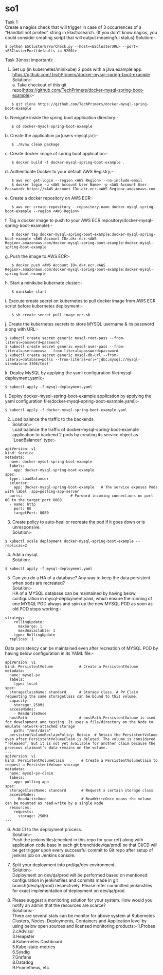# so1

Task 1:  
Create a nagios check that will trigger in case of 3 occurrences of a "Handbill not printed" string
in Elasticsearch. (If you don't know nagios, you could consider creating script that will output
meaningful status)
Solution:-
```
$ python ESClusterErrorCheck.py --host=<ESClusterURL> --port=<ESClusterPort(defaults to 9200)>
```
  
Task 3(most important):
1. Set up (in kubernetes/minikube) 2 pods with a java example app: https://github.com/TechPrimers/docker-mysql-spring-boot-example  
Solution:-  
a. Take checkout of this git repo(https://github.com/TechPrimers/docker-mysql-spring-boot-example):-
```
   $ git clone https://github.com/TechPrimers/docker-mysql-spring-boot-example
```
b. Nevigate inside the spring boot application directory:-
```
   $ cd docker-mysql-spring-boot-example
```
b. Create the application jar(users-mysql.jar):-
```
   $ ./mvnw clean package
```
c. Create docker image of spring boot application:-
```
   $ docker build -t docker-mysql-spring-boot-example .
```
d. Authenticate Docker to your default AWS Registry:-
```
   $ aws ecr get-login --region <AWS Region> --no-include-email
   $ docker login -u <AWS Account User Name> -p <AWS Account User Password> https://<AWS Account ID>.dkr.ecr.<AWS Region>.amazonaws.com
```
e. Create a docker repository on AWS ECR:-
```
   $ aws ecr create-repository --repository-name docker-mysql-spring-boot-example --region <AWS Region>
```
f. Tag a docker image to push to your AWS ECR repository(docker-mysql-spring-boot-example):-
```
   $ docker tag docker-mysql-spring-boot-example:docker-mysql-spring-boot-example <AWS Account ID>.dkr.ecr.<AWS Region>.amazonaws.com/docker-mysql-spring-boot-example:docker-mysql-spring-boot-example
```
g. Push the image to AWS ECR:-
```
   $ docker push <AWS Account ID>.dkr.ecr.<AWS Region>.amazonaws.com/docker-mysql-spring-boot-example:docker-mysql-spring-boot-example
```
h. Start a minikube kubernate cluster:-
```
   $ minikube start
```
i. Execute create secret on kubernetes to pull docker image from AWS ECR script before kubernetes deployment:-
```
   $ sh create_secret_pull_image_ecr.sh
```
j. Create the kubernetes secrets to store MYSQL username & its password along with URL:-
```
$ kubectl create secret generic mysql-root-pass --from-literal=password=password
$ kubectl create secret generic mysql-user-pass --from-literal=username=sa --from-literal=password=password
$ kubectl create secret generic mysql-db-url --from-literal=database=polls --from-literal=url='jdbc:mysql://mysql-standalone:3306/test'
```
k. Deploy MySQL by applying the yaml configuration file(mysql-deployment.yaml):-
```
$ kubectl apply -f mysql-deployment.yaml
```
l. Deploy docker-mysql-spring-boot-example application by applying the yaml configuration file(docker-mysql-spring-boot-example.yaml):-
```
$ kubectl apply -f docker-mysql-spring-boot-example.yaml
```

2. Load balance the traffic to the backends.  
Solution:-  
Load balance the traffic of docker-mysql-spring-boot-example application to backend 2 pods by creating its service object as 'LoadBalancer' type:-
```
apiVersion: v1
kind: Service
metadata:                     
  name: docker-mysql-spring-boot-example
  labels:
    app: docker-mysql-spring-boot-example
spec:                         
  type: LoadBalancer 
  selector:
    app: docker-mysql-spring-boot-example   # The service exposes Pods with label `app=polling-app-server`
  ports:                      # Forward incoming connections on port 80 to the target port 8080
  - name: http
    port: 80
    targetPort: 8080
```

3. Create policy to auto-heal or recreate the pod if it goes down or is unresponsive.  
Solution:-  
```
$ kubectl scale deployment docker-mysql-spring-boot-example --replicas=2
```

4. Add a mysql.  
Solution:-  
```
$ kubectl apply -f mysql-deployment.yaml
```

5. Can you do a HA of a database? Any way to keep the data persistent when pods are recreated?    
Solution:-  
HA of a MYSQL database can be maintained by having below configuration in mysql-deployment.yaml, which ensure the running of one MYSQL POD always and spin up the new MYSQL POD as soon as old POD stops working:-
```
strategy:
    rollingUpdate:
      maxSurge: 1
      maxUnavailable: 1
    type: RollingUpdate
  replicas: 1
```
Data persistency can be maintained even after recreation of MYSQL POD by having below configuration in its YAML file:-
```
apiVersion: v1
kind: PersistentVolume            # Create a PersistentVolume
metadata:
  name: mysql-pv
  labels:
    type: local
spec:
  storageClassName: standard      # Storage class. A PV Claim requesting the same storageClass can be bound to this volume. 
  capacity:
    storage: 250Mi
  accessModes:
    - ReadWriteOnce
  hostPath:                       # hostPath PersistentVolume is used for development and testing. It uses a file/directory on the Node to emulate network-attached storage
    path: "/mnt/data"
  persistentVolumeReclaimPolicy: Retain  # Retain the PersistentVolume even after PersistentVolumeClaim is deleted. The volume is considered “released”. But it is not yet available for another claim because the previous claimant’s data remains on the volume. 
---    
apiVersion: v1
kind: PersistentVolumeClaim        # Create a PersistentVolumeClaim to request a PersistentVolume storage
metadata:
  name: mysql-pv-claim
  labels:
    app: polling-app
spec:
  storageClassName: standard       # Request a certain storage class
  accessModes:
    - ReadWriteOnce                # ReadWriteOnce means the volume can be mounted as read-write by a single Node
  resources:
    requests:
      storage: 250Mi
---
```
6. Add CI to the deployment process.  
Solution:-  
Push the jenkinsfiles(checked in this repo for your ref) along with application code base in each git branch(dev/qa/prod) so that CI/CD will be get trigger upon every successful commit to Git repo after setup of jenkins job on Jenkins console.  

7. Split your deployment into prd/qa/dev environment.  
Solution:-  
Deployment on dev/qa/prod will be performed based on mentioned configuration in jenkinsfiles and commits made in git branch(dev/qa/prod) respectively. Please refer committed jenkinsfiles for exact implementation of deployment on dev/qa/prod.  

8. Please suggest a monitoring solution for your system. How would you notify an admin that the resources are scarce?  
Solutions:-  
There are several stats can be monitor for above system at Kubernetes Clusters, Nodes, Deployments, Containers and  Application level by using below open sources and licensed monitoring products:-
1.Probes  
2.cAdvisor  
3.Heapster  
4.Kubernetes Dashboard  
5.Kube-state-metrics  
6.Sysdig  
7.Grafana  
8.Datadog  
9.Prometheus, etc.  
